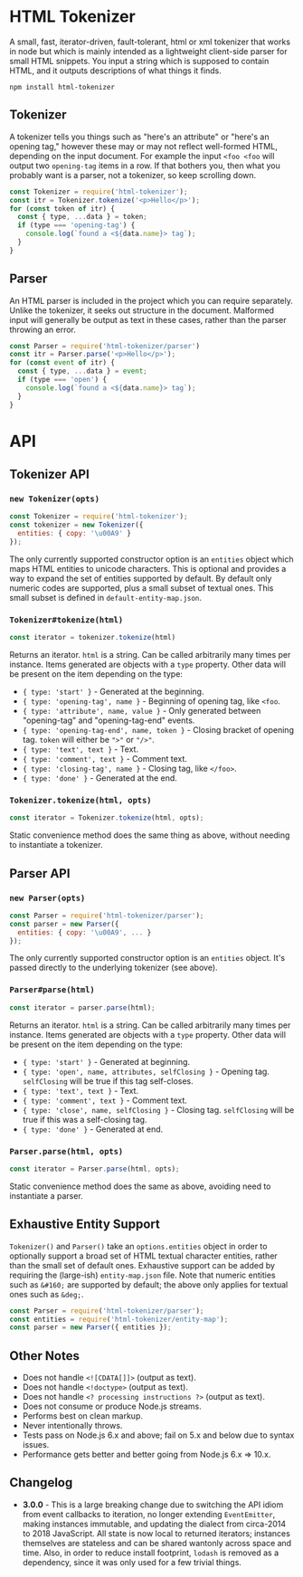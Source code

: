 # HTML Tokenizer

A small, fast, iterator-driven, fault-tolerant, html or xml tokenizer that works in node but which is mainly intended as a lightweight client-side parser for small HTML snippets.
You input a string which is supposed to contain HTML, and it outputs descriptions of what things it finds.

```
npm install html-tokenizer
```

## Tokenizer

A tokenizer tells you things such as "here's an attribute" or "here's an opening tag," however these may or may not reflect well-formed HTML, depending on the input document.
For example the input `<foo <foo` will output two `opening-tag` items in a row.
If that bothers you, then what you probably want is a parser, not a tokenizer, so keep scrolling down.

```js
const Tokenizer = require('html-tokenizer');
const itr = Tokenizer.tokenize('<p>Hello</p>');
for (const token of itr) {
  const { type, ...data } = token;
  if (type === 'opening-tag') {
    console.log(`found a <${data.name}> tag`);
  }
}
```

## Parser

An HTML parser is included in the project which you can require separately.
Unlike the tokenizer, it seeks out structure in the document.
Malformed input will generally be output as text in these cases, rather than the parser throwing an error.

```js
const Parser = require('html-tokenizer/parser')
const itr = Parser.parse('<p>Hello</p>');
for (const event of itr) {
  const { type, ...data } = event;
  if (type === 'open') {
    console.log(`found a <${data.name}> tag`);
  }
}
```

# API

## Tokenizer API

### `new Tokenizer(opts)`

```js
const Tokenizer = require('html-tokenizer');
const tokenizer = new Tokenizer({
  entities: { copy: '\u00A9' }
});
```

The only currently supported constructor option is an `entities` object which maps HTML entities to unicode characters.
This is optional and provides a way to expand the set of entities supported by default.
By default only numeric codes are supported, plus a small subset of textual ones. This small subset is defined in `default-entity-map.json`.

### `Tokenizer#tokenize(html)`

```js
const iterator = tokenizer.tokenize(html)
```

Returns an iterator.
`html` is a string.
Can be called arbitrarily many times per instance.
Items generated are objects with a `type` property.
Other data will be present on the item depending on the type:

 * `{ type: 'start' }`                        - Generated at the beginning.
 * `{ type: 'opening-tag', name }`            - Beginning of opening tag, like `<foo`.
 * `{ type: 'attribute', name, value }`       - Only generated between "opening-tag" and "opening-tag-end" events.
 * `{ type: 'opening-tag-end', name, token }` - Closing bracket of opening tag. `token` will either be `">"` or `"/>"`.
 * `{ type: 'text', text }`                   - Text.
 * `{ type: 'comment', text }`                - Comment text.
 * `{ type: 'closing-tag', name }`            - Closing tag, like `</foo>`.
 * `{ type: 'done' }`                         - Generated at the end.

### `Tokenizer.tokenize(html, opts)`

```js
const iterator = Tokenizer.tokenize(html, opts);
```

Static convenience method does the same thing as above, without needing to instantiate a tokenizer.

## Parser API

### `new Parser(opts)`

```js
const Parser = require('html-tokenizer/parser');
const parser = new Parser({
  entities: { copy: '\u00A9', ... }
});
```

The only currently supported constructor option is an `entities` object.
It's passed directly to the underlying tokenizer (see above).

### `Parser#parse(html)`

```js
const iterator = parser.parse(html);
```

Returns an iterator.
`html` is a string.
Can be called arbitrarily many times per instance.
Items generated are objects with a `type` property.
Other data will be present on the item depending on the type:

 * `{ type: 'start' }`                               - Generated at beginning.
 * `{ type: 'open', name, attributes, selfClosing }` - Opening tag. `selfClosing` will be true if this tag self-closes.
 * `{ type: 'text', text }`                          - Text.
 * `{ type: 'comment', text }`                       - Comment text.
 * `{ type: 'close', name, selfClosing }`            - Closing tag. `selfClosing` will be true if this was a self-closing tag.
 * `{ type: 'done' }`                                - Generated at end.

### `Parser.parse(html, opts)`

```js
const iterator = Parser.parse(html, opts);
```

Static convenience method does the same as above, avoiding need to instantiate a parser.

## Exhaustive Entity Support

`Tokenizer()` and `Parser()` take an `options.entities` object in order to optionally support a broad set of HTML textual character entities, rather than the small set of default ones.
Exhaustive support can be added by requiring the (large-ish) `entity-map.json` file.
Note that numeric entities such as `&#160;` are supported by default; the above only applies for textual ones such as `&deg;`.

```js
const Parser = require('html-tokenizer/parser');
const entities = require('html-tokenizer/entity-map');
const parser = new Parser({ entities });
```

## Other Notes

 * Does not handle `<![CDATA[]]>` (output as text).
 * Does not handle `<!doctype>` (output as text).
 * Does not handle `<? processing instructions ?>` (output as text).
 * Does not consume or produce Node.js streams.
 * Performs best on clean markup.
 * Never intentionally throws.
 * Tests pass on Node.js 6.x and above; fail on 5.x and below due to syntax issues.
 * Performance gets better and better going from Node.js 6.x => 10.x.

## Changelog

 * **3.0.0** - This is a large breaking change due to switching the API idiom from event callbacks to iteration, no longer extending `EventEmitter`, making instances immutable, and updating the dialect from circa-2014 to 2018 JavaScript. All state is now local to returned iterators; instances themselves are stateless and can be shared wantonly across space and time. Also, in order to reduce install footprint, `lodash` is removed as a dependency, since it was only used for a few trivial things.
